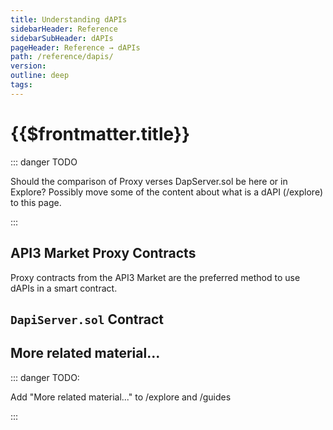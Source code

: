 ```yaml
---
title: Understanding dAPIs
sidebarHeader: Reference
sidebarSubHeader: dAPIs
pageHeader: Reference → dAPIs
path: /reference/dapis/
version:
outline: deep
tags:
---
```


<PageHeader/>

<SearchHighlight/>

# {{$frontmatter.title}}

::: danger TODO

Should the comparison of Proxy verses DapServer.sol be here or in Explore?
Possibly move some of the content about what is a dAPI (/explore) to this page.

:::

## API3 Market Proxy Contracts

Proxy contracts from the API3 Market are the preferred method to use dAPIs in a
smart contract.

## `DapiServer.sol` Contract

## More related material...

::: danger TODO:

Add "More related material..." to /explore and /guides

:::
